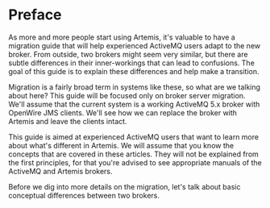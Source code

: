Preface
=======

As more and more people start using Artemis, it's valuable to have a migration guide that will help experienced ActiveMQ users adapt to the new broker. From outside, two brokers might seem very similar, but there are subtle differences in their inner-workings that can lead to confusions. The goal of this guide is to explain these differences and help make a transition.

Migration is a fairly broad term in systems like these, so what are we talking about here? This guide will be focused only on broker server migration. We'll assume that the current system is a working ActiveMQ 5.x broker with OpenWire JMS clients. We'll see how we can replace the broker with Artemis and leave the clients intact.

This guide is aimed at experienced ActiveMQ users that want to learn more about what's different in Artemis. We will assume that you know the concepts that are covered in these articles. They will not be explained from the first principles, for that you're advised to see appropriate manuals of the ActiveMQ and Artemis brokers.

Before we dig into more details on the migration, let's talk about basic conceptual differences between two brokers.


